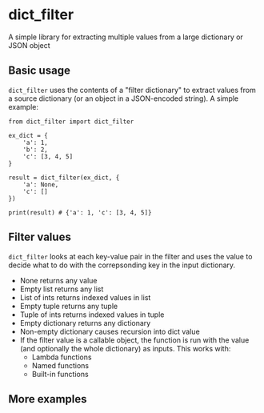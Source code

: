 # dict_filter
A simple library for extracting multiple values from a large dictionary or JSON object

## Basic usage

`dict_filter` uses the contents of a "filter dictionary" to extract values from a source dictionary (or an object in a JSON-encoded string). A simple example:

	from dict_filter import dict_filter

	ex_dict = {
		'a': 1,
		'b': 2,
		'c': [3, 4, 5]
	}

	result = dict_filter(ex_dict, {
		'a': None,
		'c': []
	})

	print(result) # {'a': 1, 'c': [3, 4, 5]}

## Filter values

`dict_filter` looks at each key-value pair in the filter and uses the value to decide what to do with the correpsonding key in the input dictionary.

- None returns any value
- Empty list returns any list
- List of ints returns indexed values in list
- Empty tuple returns any tuple
- Tuple of ints returns indexed values in tuple
- Empty dictionary returns any dictionary
- Non-empty dictionary causes recursion into dict value
- If the filter value is a callable object, the function is run with the value (and optionally the whole dictionary) as inputs. This works with:
  - Lambda functions
  - Named functions
  - Built-in functions

## More examples


